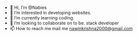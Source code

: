 - 👋 Hi, I’m @Nabies
- 👀 I’m interested in developing websites.
- 🌱 I’m currently learning coding.
- 💞️ I’m looking to collaborate on to be. stack developer
- 📫 How to reach me mail me nawinkrishna2000@gmail.com

<!---
Nabies/Nabies is a ✨ special ✨ repository because its `README.md` (this file) appears on your GitHub profile.
You can click the Preview link to take a look at your changes.
--->

